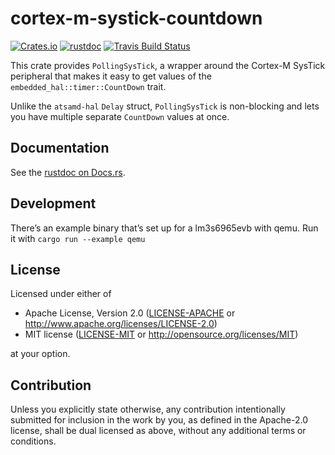 # cortex-m-systick-countdown

[![Crates.io](https://img.shields.io/crates/v/cortex-m-systick-countdown.svg)](https://crates.io/crates/cortex-m-systick-countdown)
[![rustdoc](https://docs.rs/cortex-m-systick-countdown/badge.svg)](https://docs.rs/cortex-m-systick-countdown/)
[![Travis Build Status](https://api.travis-ci.org/fionawhim/cortex-m-systick-countdown.svg?branch=develop)](https://travis-ci.org/fionawhim/cortex-m-systick-countdown/)

This crate provides `PollingSysTick`, a wrapper around the Cortex-M SysTick
peripheral that makes it easy to get values of the
`embedded_hal::timer::CountDown` trait.

Unlike the `atsamd-hal` `Delay` struct, `PollingSysTick` is non-blocking and
lets you have multiple separate `CountDown` values at once.

## Documentation

See the [rustdoc on Docs.rs](https://docs.rs/cortex-m-systick-countdown/).

## Development

There’s an example binary that’s set up for a lm3s6965evb with qemu. Run it with
`cargo run --example qemu`

## License

Licensed under either of

 * Apache License, Version 2.0
   ([LICENSE-APACHE](LICENSE-APACHE) or http://www.apache.org/licenses/LICENSE-2.0)
 * MIT license
   ([LICENSE-MIT](LICENSE-MIT) or http://opensource.org/licenses/MIT)

at your option.

## Contribution

Unless you explicitly state otherwise, any contribution intentionally submitted
for inclusion in the work by you, as defined in the Apache-2.0 license, shall be
dual licensed as above, without any additional terms or conditions.